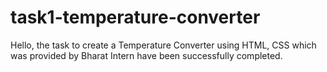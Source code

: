 # task1-temperature-converter
Hello, the task to create a Temperature Converter using HTML, CSS which was provided by Bharat Intern have been successfully completed.
